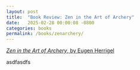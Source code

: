 ```yaml
---
layout: post
title:  "Book Review: Zen in the Art of Archery"
date:   2025-02-28 00:00:08 -0800
categories: books
permalink: /books/zenarchery/
---
```

[*Zen in the Art of Archery*, by Eugen Herrigel](https://www.amazon.com/Zen-Art-Archery-Eugen-Herrigel/dp/0375705090/)

asdfasdfs